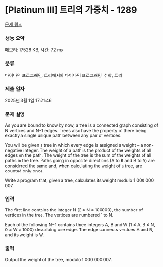 # [Platinum III] 트리의 가중치 - 1289 

[문제 링크](https://www.acmicpc.net/problem/1289) 

### 성능 요약

메모리: 17528 KB, 시간: 72 ms

### 분류

다이나믹 프로그래밍, 트리에서의 다이나믹 프로그래밍, 수학, 트리

### 제출 일자

2025년 3월 1일 17:21:46

### 문제 설명

<p>As you are bound to know by now, a tree is a connected graph consisting of N vertices and N−1 edges. Trees also have the property of there being exactly a single unique path between any pair of vertices. </p>

<p>You will be given a tree in which every edge is assigned a weight – a non-negative integer. The weight of a path is the product of the weights of all edges on the path. The weight of the tree is the sum of the weights of all paths in the tree. Paths going in opposite directions (A to B and B to A) are considered the same and, when calculating the weight of a tree, are counted only once. </p>

<p>Write a program that, given a tree, calculates its weight modulo 1 000 000 007. </p>

### 입력 

 <p>The first line contains the integer N (2 ≤ N ≤ 100000), the number of vertices in the tree. The vertices are numbered 1 to N. </p>

<p>Each of the following N−1 contains three integers A, B and W (1 ≤ A, B ≤ N, 0 ≤ W ≤ 1000) describing one edge. The edge connects vertices A and B, and its weight is W. </p>

### 출력 

 <p>Output the weight of the tree, modulo 1 000 000 007. </p>

